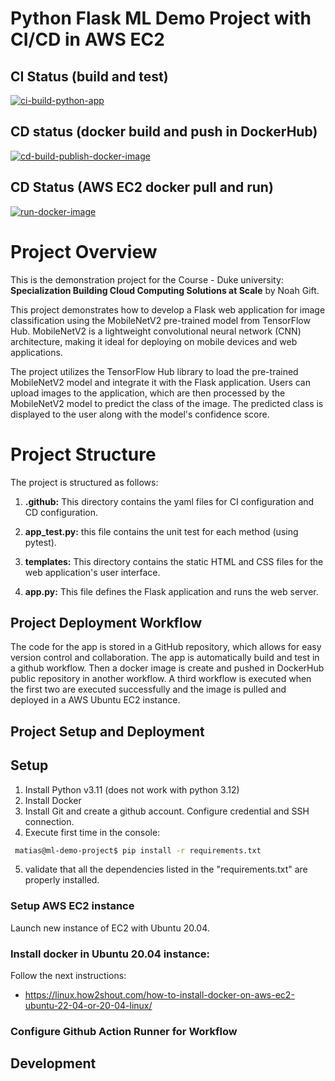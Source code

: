 # Python Flask ML Demo Project with CI/CD in AWS EC2

## CI Status (build and test)

[![ci-build-python-app](https://github.com/matiaspakua/ml-demo-project/actions/workflows/python-app.yml/badge.svg?branch=main)](https://github.com/matiaspakua/ml-demo-project/actions/workflows/python-app.yml)

## CD status (docker build and push in DockerHub)

[![cd-build-publish-docker-image](https://github.com/matiaspakua/ml-demo-project/actions/workflows/docker-image.yml/badge.svg?branch=main)](https://github.com/matiaspakua/ml-demo-project/actions/workflows/docker-image.yml)

## CD Status (AWS EC2 docker pull and run)

[![run-docker-image](https://github.com/matiaspakua/ml-demo-project/actions/workflows/docker-run.yml/badge.svg?branch=main)](https://github.com/matiaspakua/ml-demo-project/actions/workflows/docker-run.yml)


# Project Overview

This is the demonstration project for the Course - Duke university: **Specialization Building Cloud Computing Solutions at Scale** by Noah Gift.

This project demonstrates how to develop a Flask web application for image classification using the MobileNetV2 pre-trained model from TensorFlow Hub. MobileNetV2 is a lightweight convolutional neural network (CNN) architecture, making it ideal for deploying on mobile devices and web applications.

The project utilizes the TensorFlow Hub library to load the pre-trained MobileNetV2 model and integrate it with the Flask application. Users can upload images to the application, which are then processed by the MobileNetV2 model to predict the class of the image. The predicted class is displayed to the user along with the model's confidence score.

# Project Structure

The project is structured as follows:

1. **.github:** This directory contains the yaml files for CI configuration and CD configuration.
    
2. **app_test.py:** this file contains the unit test for each method (using pytest).
    
3. **templates:** This directory contains the static HTML and CSS files for the web application's user interface.
    
4. **app.py:** This file defines the Flask application and runs the web server.

## Project Deployment Workflow

The code for the app is stored in a GitHub repository, which allows for easy version control and collaboration. The app is automatically build and test in a github workflow. Then a docker image is create and pushed in DockerHub public repository in another workflow. A third workflow is executed when the first two are executed successfully and the image is pulled and deployed in a AWS Ubuntu EC2 instance.


##  Project Setup and Deployment

## Setup

1. Install Python v3.11 (does not work with python 3.12)
2. Install Docker
3. Install Git and create a github account. Configure credential and SSH connection.
4. Execute first time in the console:

```bash
 matias@ml-demo-project$ pip install -r requirements.txt 
```

5. validate that all the dependencies listed in the "requirements.txt" are properly installed.

### Setup AWS EC2 instance

Launch new instance of EC2 with Ubuntu 20.04.

### Install docker in Ubuntu 20.04 instance:

Follow the next instructions:
 - https://linux.how2shout.com/how-to-install-docker-on-aws-ec2-ubuntu-22-04-or-20-04-linux/

### Configure Github Action Runner for Workflow


## Development